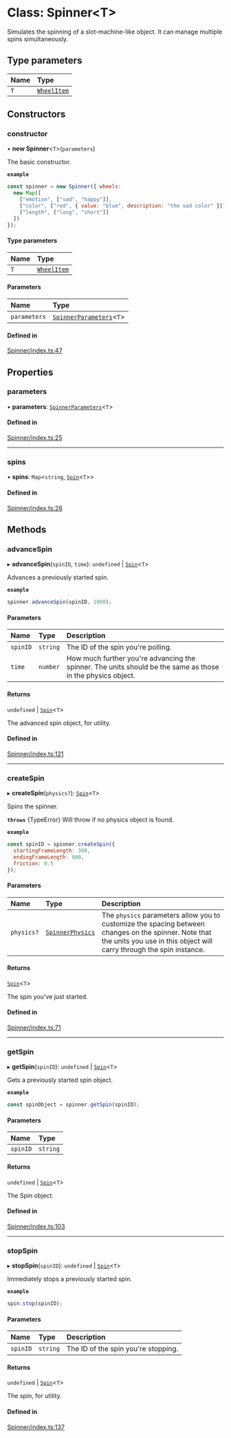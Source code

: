 # Class: Spinner<T\>

Simulates the spinning of a slot-machine-like object.
It can manage multiple spins simultaneously.

## Type parameters

| Name | Type |
| :------ | :------ |
| `T` | [`WheelItem`](https://github.com/daniellacosse/idea-spinner/tree/main/packages/spinner/docs/README.md#wheelitem) |

## Constructors

### constructor

• **new Spinner**<`T`\>(`parameters`)

The basic constructor.

**`example`**
```js
const spinner = new Spinner({ wheels:
  new Map([
    ["emotion", ["sad", "happy"]],
    ["color", ["red", { value: "blue", description: "the sad color" }]],
    ["length", ["long", "short"]]
  ])
});
```

#### Type parameters

| Name | Type |
| :------ | :------ |
| `T` | [`WheelItem`](https://github.com/daniellacosse/idea-spinner/tree/main/packages/spinner/docs/README.md#wheelitem) |

#### Parameters

| Name | Type |
| :------ | :------ |
| `parameters` | [`SpinnerParameters`](https://github.com/daniellacosse/idea-spinner/tree/main/packages/spinner/docs/interfaces/SpinnerParameters.md)<`T`\> |

#### Defined in

[Spinner/index.ts:47](https://github.com/daniellacosse/idea-spinner/blob/e1aad7c/packages/spinner/Spinner/index.ts#L47)

## Properties

### parameters

• **parameters**: [`SpinnerParameters`](https://github.com/daniellacosse/idea-spinner/tree/main/packages/spinner/docs/interfaces/SpinnerParameters.md)<`T`\>

#### Defined in

[Spinner/index.ts:25](https://github.com/daniellacosse/idea-spinner/blob/e1aad7c/packages/spinner/Spinner/index.ts#L25)

___

### spins

• **spins**: `Map`<`string`, [`Spin`](https://github.com/daniellacosse/idea-spinner/tree/main/packages/spinner/docs/classes/Spin.md)<`T`\>\>

#### Defined in

[Spinner/index.ts:26](https://github.com/daniellacosse/idea-spinner/blob/e1aad7c/packages/spinner/Spinner/index.ts#L26)

## Methods

### advanceSpin

▸ **advanceSpin**(`spinID`, `time`): `undefined` \| [`Spin`](https://github.com/daniellacosse/idea-spinner/tree/main/packages/spinner/docs/classes/Spin.md)<`T`\>

Advances a previously started spin.

**`example`**
```js
spinner.advanceSpin(spinID, 1000);
```

#### Parameters

| Name | Type | Description |
| :------ | :------ | :------ |
| `spinID` | `string` | The ID of the spin you're polling. |
| `time` | `number` | How much further you're advancing the spinner. The units should be the same as those in the physics object. |

#### Returns

`undefined` \| [`Spin`](https://github.com/daniellacosse/idea-spinner/tree/main/packages/spinner/docs/classes/Spin.md)<`T`\>

The advanced spin object, for utility.

#### Defined in

[Spinner/index.ts:121](https://github.com/daniellacosse/idea-spinner/blob/e1aad7c/packages/spinner/Spinner/index.ts#L121)

___

### createSpin

▸ **createSpin**(`physics?`): [`Spin`](https://github.com/daniellacosse/idea-spinner/tree/main/packages/spinner/docs/classes/Spin.md)<`T`\>

Spins the spinner.

**`throws`** {TypeError} Will throw if no physics object is found.

**`example`**
```js
const spinID = spinner.createSpin({
  startingFrameLength: 300,
  endingFrameLength: 600,
  friction: 0.5
});
```

#### Parameters

| Name | Type | Description |
| :------ | :------ | :------ |
| `physics?` | [`SpinnerPhysics`](https://github.com/daniellacosse/idea-spinner/tree/main/packages/spinner/docs/interfaces/SpinnerPhysics.md) | The `physics` parameters allow you to customize  the spacing between changes on the spinner. Note that the  units you use in this object will carry through the spin instance. |

#### Returns

[`Spin`](https://github.com/daniellacosse/idea-spinner/tree/main/packages/spinner/docs/classes/Spin.md)<`T`\>

The spin you've just started.

#### Defined in

[Spinner/index.ts:71](https://github.com/daniellacosse/idea-spinner/blob/e1aad7c/packages/spinner/Spinner/index.ts#L71)

___

### getSpin

▸ **getSpin**(`spinID`): `undefined` \| [`Spin`](https://github.com/daniellacosse/idea-spinner/tree/main/packages/spinner/docs/classes/Spin.md)<`T`\>

Gets a previously started spin object.

**`example`**
```js
const spinObject = spinner.getSpin(spinID);
```

#### Parameters

| Name | Type |
| :------ | :------ |
| `spinID` | `string` |

#### Returns

`undefined` \| [`Spin`](https://github.com/daniellacosse/idea-spinner/tree/main/packages/spinner/docs/classes/Spin.md)<`T`\>

The Spin object.

#### Defined in

[Spinner/index.ts:103](https://github.com/daniellacosse/idea-spinner/blob/e1aad7c/packages/spinner/Spinner/index.ts#L103)

___

### stopSpin

▸ **stopSpin**(`spinID`): `undefined` \| [`Spin`](https://github.com/daniellacosse/idea-spinner/tree/main/packages/spinner/docs/classes/Spin.md)<`T`\>

Immediately stops a previously started spin.

**`example`**
```js
spin.stop(spinID);
```

#### Parameters

| Name | Type | Description |
| :------ | :------ | :------ |
| `spinID` | `string` | The ID of the spin you're stopping. |

#### Returns

`undefined` \| [`Spin`](https://github.com/daniellacosse/idea-spinner/tree/main/packages/spinner/docs/classes/Spin.md)<`T`\>

The spin, for utility.

#### Defined in

[Spinner/index.ts:137](https://github.com/daniellacosse/idea-spinner/blob/e1aad7c/packages/spinner/Spinner/index.ts#L137)
